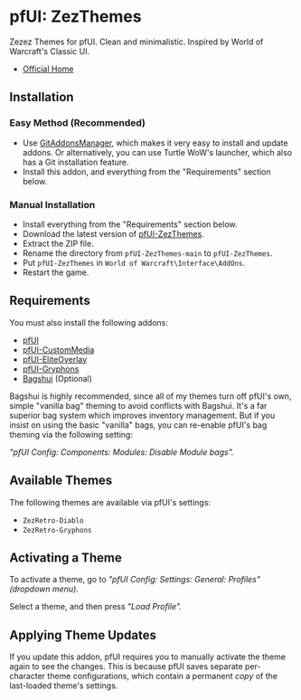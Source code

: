 # pfUI: ZezThemes

Zezez Themes for pfUI. Clean and minimalistic.
Inspired by World of Warcraft's Classic UI.

- [Official Home](https://github.com/Arcitec/pfUI-ZezThemes)


## Installation

### Easy Method (Recommended)

- Use [GitAddonsManager](https://woblight.gitlab.io/overview/gitaddonsmanager/),
  which makes it very easy to install and update addons. Or alternatively, you
  can use Turtle WoW's launcher, which also has a Git installation feature.
- Install this addon, and everything from the "Requirements" section below.

### Manual Installation

- Install everything from the "Requirements" section below.
- Download the latest version of [pfUI-ZezThemes](https://github.com/Arcitec/pfUI-ZezThemes/archive/refs/heads/main.zip).
- Extract the ZIP file.
- Rename the directory from `pfUI-ZezThemes-main` to `pfUI-ZezThemes`.
- Put `pfUI-ZezThemes` in `World of Warcraft\Interface\AddOns`.
- Restart the game.


## Requirements

You must also install the following addons:

- [pfUI](https://github.com/shagu/pfUI)
- [pfUI-CustomMedia](https://github.com/mrrosh/pfUI-CustomMedia)
- [pfUI-EliteOverlay](https://github.com/shagu/pfUI-eliteoverlay)
- [pfUI-Gryphons](https://github.com/mrrosh/pfUI-Gryphons)
- [Bagshui](https://github.com/veechs/Bagshui) (Optional)

Bagshui is highly recommended, since all of my themes turn off pfUI's own, simple
"vanilla bag" theming to avoid conflicts with Bagshui. It's a far superior bag
system which improves inventory management. But if you insist on using the basic
"vanilla" bags, you can re-enable pfUI's bag theming via the following setting:

*"pfUI Config: Components: Modules: Disable Module bags".*


## Available Themes

The following themes are available via pfUI's settings:

- `ZezRetro-Diablo`
- `ZezRetro-Gryphons`


## Activating a Theme

To activate a theme, go to *"pfUI Config: Settings: General: Profiles" (dropdown menu).*

Select a theme, and then press *"Load Profile".*


## Applying Theme Updates

If you update this addon, pfUI requires you to manually activate the theme again
to see the changes. This is because pfUI saves separate per-character theme
configurations, which contain a permanent *copy* of the last-loaded theme's settings.
